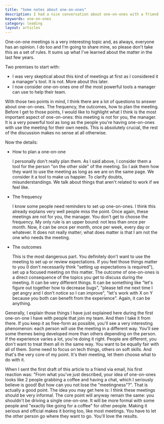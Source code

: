 ```yaml
---
title: "Some notes about one-on-ones"
description: I had a nice conversation about one-on-ones with a friend via email and this article wraps it up.
keywords: one-on-ones
category: leading
layout: articles
---
```


One-on-one meetings is a very interesting topic and, as always, everyone has an
opinion. I do too and I'm going to share mine, so please don't take this as a
set of rules. It sums up what I've learned about the matter in the last few
years.

Two premises to start with:

- I was very skeptical about this kind of meetings at first as I considered it
  a manager's tool. It is not. More about this later.
- I now consider one-on-ones one of the most powerful tools a manager can use to
  help their team.

With those two points in mind, I think there are a lot of questions to answer
about one-on-ones. The frequency, the outcomes, how to plan the meeting.  Before
I get to those points, I would like to highlight what I think is the most
important aspect of one-on-ones: this meeting is not for you, the manager. It is
a very powerful tool as long as the people you're having one-on-ones with use
the meeting for their own needs. This is absolutely crucial, the rest of the
discussion makes no sense at all otherwise.

Now the details:

  - How to plan a one-on-one

    I personally don't really plan them. As I said above, I consider them a tool
    for the person "on the other side" of the meeting. So I ask them how they
    want to use the meeting as long as we are on the same page. We consider it a
    tool to make us happier. To clarify doubts, misunderstandings. We talk about
    things that aren't related to work if we feel like.

  - The frequency

    I know some people need reminders to set up one-on-ones. I think this
    already explains very well people miss the point. Once again, these meetings
    are not for you, the manager. You don't get to choose the frequency. My only
    rule is an upper bound: not less than once per month. Now, it can be once
    per month, once per week, every day or whatever. It does not really matter;
    what does matter is that I am not the one who needs the meeting.

  - The outcomes

    This is the most dangerous part. You definitely don't want to use the
    meeting to set up or review expectations. If you feel those things matter to
    you (I don't necessarily think "setting up expectations is required"), set
    up a focused meeting on this matter. The outcome of one-on-ones is a direct
    consequence of the topics you get to discuss during the meeting. It can be
    very different things. It can be something like "let's figure out together
    how to decrease bugs", "please tell me next time I get angry and I don't
    notice so I can improve", "let's work with X on Y because you both can
    benefit from the experience". Again, it can be anything.

Generally, I explain those things I have just explained here during the first
one-on-one I have with people that join my team. And then I take it from there.
If you keep it as free-form as possible, you'll see a very interesting
phenomenon: each person will use the meeting in a different way.  You'll see
some themes being developed more than others depending on the person. If the
experience varies a lot, you're doing it right. People are different, you don't
want to treat them all in the same way. You want to be equally fair with all of
them. Some need to focus on tech things, others on soft skills. And that's the
very core of my point. It's their meeting, let them choose what to do with it.

When I sent the first draft of this article to a friend via email, his first
reaction was: "From what you've just described, your idea of one-on-ones looks
like 2 people grabbing a coffee and having a chat, which I seriously believe is
good! But how can you not lose the "meetingness"?". That is actually a good
point. The idea you may get here is: I think these meetings should be very
informal.  The core point will anyway remain the same: you shouldn't be driving
a single one-on-one. It will be more formal with some people and "exactly like
going for a coffee" for other people. Making it serious and official makes it
boring too, like most meetings. You have to let the other person go where they
want to go. You'll love the results.
